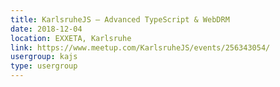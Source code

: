 ```yaml
---
title: KarlsruheJS – Advanced TypeScript & WebDRM
date: 2018-12-04
location: EXXETA, Karlsruhe
link: https://www.meetup.com/KarlsruheJS/events/256343054/
usergroup: kajs
type: usergroup
---
```

